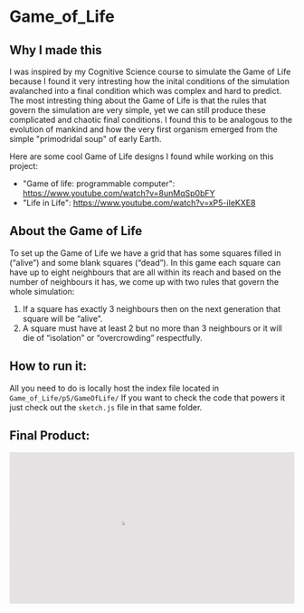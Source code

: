 # Game_of_Life

## Why I made this
I was inspired by my Cognitive Science course to simulate the Game of Life because I found it very intresting how the inital conditions of the simulation avalanched into a final condition which was complex and hard to predict. The most intresting thing about the Game of Life is that the rules that govern the simulation are very simple, yet we can still produce these complicated and chaotic final conditions. I found this to be analogous to the evolution of mankind and how the very first organism emerged from the simple "primodridal soup" of early Earth.

Here are some cool Game of Life designs I found while working on this project:
  - "Game of life: programmable computer": https://www.youtube.com/watch?v=8unMqSp0bFY 
  - "Life in Life": https://www.youtube.com/watch?v=xP5-iIeKXE8

## About the Game of Life
To set up the Game of Life we have a grid that has some squares filled in (“alive”) and some blank squares (“dead”). 
In this game each square can have up to eight neighbours that are all within its reach and based on the number of neighbours it has, we come up with two rules that govern the whole simulation:
1. If a square has exactly 3 neighbours then on the next generation that square will be “alive”.
2. A square must have at least 2 but no more than 3 neighbours or it will die of “isolation” or “overcrowding” respectfully.
 
 
## How to run it:
All you need to do is locally host the index file located in `Game_of_Life/p5/GameOfLife/`
If you want to check the code that powers it just check out the `sketch.js` file in that same folder.

## Final Product:
![Game of Life](https://github.com/jyaacoub/Game_of_Life/blob/master/Game_of_Life_gif.gif)
